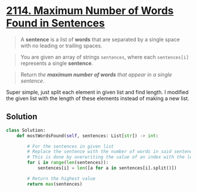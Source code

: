 # [2114. Maximum Number of Words Found in Sentences](https://leetcode.com/problems/maximum-number-of-words-found-in-sentences/)

> A **sentence** is a list of **words** that are separated by a single space with no leading or trailing spaces.

> You are given an array of strings `sentences`, where each `sentences[i]` represents a single **sentence**.

> Return *the* ***maximum number of words*** *that appear in a single sentence*.

Super simple, just split each element in given list and find length. I modified the given list with the length of these elements instead of making a new list.

## Solution

```python
class Solution:
    def mostWordsFound(self, sentences: List[str]) -> int:

        # For the sentences in given list
        # Replace the sentence with the number of words in said sentence
        # This is done by overwriting the value of an index with the length of the array formed by splitting the sentence in the particular index
        for i in range(len(sentences)):
            sentences[i] = len([a for a in sentences[i].split()])

        # Return the highest value
        return max(sentences)
```

